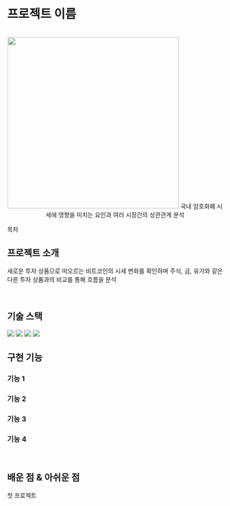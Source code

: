 # 프로젝트 이름

<p align="center">
  <br>
  <img width = 400 src = "https://github.com/slagoon/Bitcoin-Analysis/assets/83450385/674f7a1c-0012-4594-945d-380d02722380">
  국내 암호화폐 시세에 영향을 미치는 요인과 여러 시장간의 상관관계 분석
  <br>
</p>

목차

## 프로젝트 소개

<p align="justify">
새로운 투자 상품으로 떠오르는 비트코인의 시세 변화를 확인하며 주식, 금, 유가와 같은 다른 투자 상품과의 비교를 통해 흐름을 분석
</p>

<p align="center">
</p>

<br>

## 기술 스택
<img src="https://img.shields.io/badge/python-3776AB?style=for-the-badge&logo=python&logoColor=white">
<img src = "https://img.shields.io/badge/Matplotlib-%23ffffff.svg?style=for-the-badge&logo=Matplotlib&logoColor=black">
<img src = "https://img.shields.io/badge/pandas-%23150458.svg?style=for-the-badge&logo=pandas&logoColor=white">
<img src = "https://img.shields.io/badge/jupyter-%23FA0F00.svg?style=for-the-badge&logo=jupyter&logoColor=white">
<br>

## 구현 기능

### 기능 1

### 기능 2

### 기능 3

### 기능 4

<br>

## 배운 점 & 아쉬운 점

<p align="justify">
첫 프로젝트
</p>

<br>

